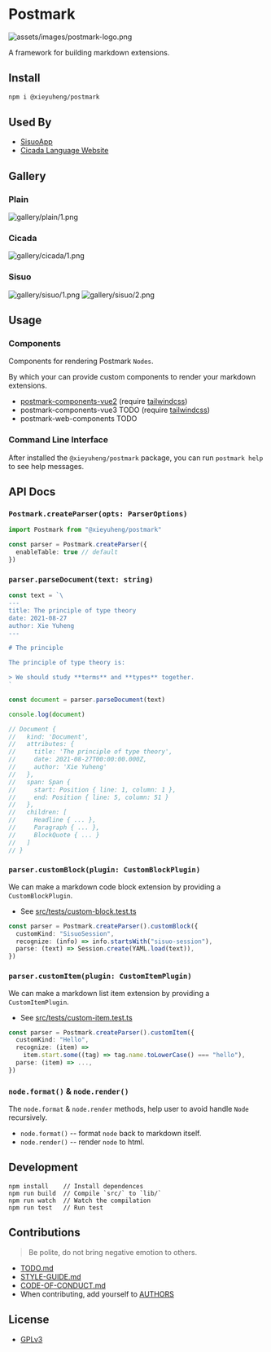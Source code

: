 # Postmark

![assets/images/postmark-logo.png](https://postmark.vercel.app/assets/images/postmark-logo.png)

A framework for building markdown extensions.

## Install

``` bash
npm i @xieyuheng/postmark
```

## Used By

- [SisuoApp](https://sisuo.app)
- [Cicada Language Website](https://cicada-lang.org)

## Gallery

### Plain

![gallery/plain/1.png](https://postmark.vercel.app/gallery/plain/1.png)

### Cicada

![gallery/cicada/1.png](https://postmark.vercel.app/gallery/cicada/1.png)

### Sisuo

![gallery/sisuo/1.png](https://postmark.vercel.app/gallery/sisuo/1.png)
![gallery/sisuo/2.png](https://postmark.vercel.app/gallery/sisuo/2.png)

## Usage

### Components

Components for rendering Postmark `Nodes`.

By which your can provide custom components to render your markdown extensions.

- [postmark-components-vue2](https://github.com/xieyuheng/postmark-components-vue2)
  (require [tailwindcss](https://tailwindcss.com))
- postmark-components-vue3 TODO
  (require [tailwindcss](https://tailwindcss.com))
- postmark-web-components TODO

### Command Line Interface

After installed the `@xieyuheng/postmark` package, you can run `postmark help` to see help messages.

## API Docs

### `Postmark.createParser(opts: ParserOptions)`

``` typescript
import Postmark from "@xieyuheng/postmark"

const parser = Postmark.createParser({
  enableTable: true // default
})
```

### `parser.parseDocument(text: string)`

``` typescript
const text = `\
---
title: The principle of type theory
date: 2021-08-27
author: Xie Yuheng
---

# The principle

The principle of type theory is:

> We should study **terms** and **types** together.
`

const document = parser.parseDocument(text)

console.log(document)

// Document {
//   kind: 'Document',
//   attributes: {
//     title: 'The principle of type theory',
//     date: 2021-08-27T00:00:00.000Z,
//     author: 'Xie Yuheng'
//   },
//   span: Span {
//     start: Position { line: 1, column: 1 },
//     end: Position { line: 5, column: 51 }
//   },
//   children: [
//     Headline { ... },
//     Paragraph { ... },
//     BlockQuote { ... }
//   ]
// }
```

### `parser.customBlock(plugin: CustomBlockPlugin)`

We can make a markdown code block extension by providing a `CustomBlockPlugin`.

- See [src/tests/custom-block.test.ts](src/tests/custom-block.test.ts)

``` typescript
const parser = Postmark.createParser().customBlock({
  customKind: "SisuoSession",
  recognize: (info) => info.startsWith("sisuo-session"),
  parse: (text) => Session.create(YAML.load(text)),
})
```

### `parser.customItem(plugin: CustomItemPlugin)`

We can make a markdown list item extension by providing a `CustomItemPlugin`.

- See [src/tests/custom-item.test.ts](src/tests/custom-item.test.ts)

``` typescript
const parser = Postmark.createParser().customItem({
  customKind: "Hello",
  recognize: (item) =>
    item.start.some((tag) => tag.name.toLowerCase() === "hello"),
  parse: (item) => ...,
})
```

### `node.format()` & `node.render()`

The `node.format` & `node.render` methods, help user to avoid handle `Node` recursively.

- `node.format()` -- format `node` back to markdown itself.
- `node.render()` -- render `node` to html.

## Development

```
npm install    // Install dependences
npm run build  // Compile `src/` to `lib/`
npm run watch  // Watch the compilation
npm run test   // Run test
```

## Contributions

> Be polite, do not bring negative emotion to others.

- [TODO.md](TODO.md)
- [STYLE-GUIDE.md](STYLE-GUIDE.md)
- [CODE-OF-CONDUCT.md](CODE-OF-CONDUCT.md)
- When contributing, add yourself to [AUTHORS](AUTHORS)

## License

- [GPLv3](LICENSE)
